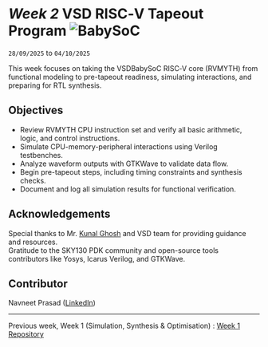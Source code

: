 # *Week 2* VSD RISC‑V Tapeout Program ![BabySoC](https://img.shields.io/badge/SoC_Research_%26_Hands_On-Done-darkgreen)

`28/09/2025` to `04/10/2025`

This week focuses on taking the VSDBabySoC RISC‑V core (RVMYTH) from functional modeling to pre-tapeout readiness, simulating interactions, and preparing for RTL synthesis.

## Objectives

- Review RVMYTH CPU instruction set and verify all basic arithmetic, logic, and control instructions.
- Simulate CPU-memory-peripheral interactions using Verilog testbenches.
- Analyze waveform outputs with GTKWave to validate data flow.
- Begin pre-tapeout steps, including timing constraints and synthesis checks.
- Document and log all simulation results for functional verification.



## Acknowledgements

Special thanks to Mr. [Kunal Ghosh](https://in.linkedin.com/in/kunal-ghosh-vlsisystemdesign-com-28084836) and VSD team for providing guidance and resources.  
Gratitude to the SKY130 PDK community and open-source tools contributors like Yosys, Icarus Verilog, and GTKWave.

## Contributor
  Navneet Prasad ([LinkedIn](https://linkedin.com/in/navneetprasad1311)) 

---

Previous week, Week 1 (Simulation, Synthesis & Optimisation) : [Week 1 Repository](https://github.com/navneetprasad1311/vsd-soc-pgrm-w1)
